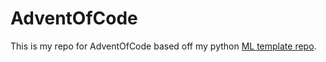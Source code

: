 # AdventOfCode
This is my repo for AdventOfCode based off my python [ML template repo](https://github.com/Philliams/ml_template).